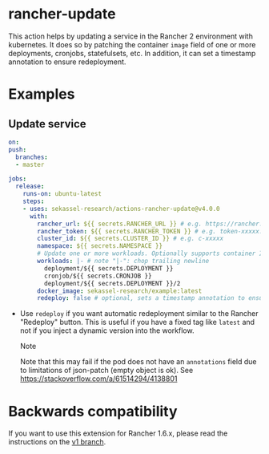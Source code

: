 # rancher-update

This action helps by updating a service in the Rancher 2 environment with kubernetes.
It does so by patching the container `image` field of one or more deployments, cronjobs, statefulsets, etc.
In addition, it can set a timestamp annotation to ensure redeployment.

# Examples

## Update service

```yaml
on:
push:
  branches:
  - master

jobs:
  release:
    runs-on: ubuntu-latest
    steps:
    - uses: sekassel-research/actions-rancher-update@v4.0.0
      with:
        rancher_url: ${{ secrets.RANCHER_URL }} # e.g. https://rancher.test.de
        rancher_token: ${{ secrets.RANCHER_TOKEN }} # e.g. token-xxxxx:xxxxxxxxxxxxxxx
        cluster_id: ${{ secrets.CLUSTER_ID }} # e.g. c-xxxxx
        namespace: ${{ secrets.NAMESPACE }}
        # Update one or more workloads. Optionally supports container ID.
        workloads: |- # note "|-": chop trailing newline
          deployment/${{ secrets.DEPLOYMENT }}
          cronjob/${{ secrets.CRONJOB }}
          deployment/${{ secrets.DEPLOYMENT }}/2
        docker_image: sekassel-research/example:latest
        redeploy: false # optional, sets a timestamp annotation to ensure redeployment
```

- Use `redeploy` if you want automatic redeployment similar to the Rancher "Redeploy" button.
  This is useful if you have a fixed tag like `latest` and not if you inject a dynamic version into the workflow.
  > [!NOTE]
  > Note that this may fail if the pod does not have an `annotations` field due to limitations of json-patch (empty object is ok).
  > See https://stackoverflow.com/a/61514294/4138801

# Backwards compatibility

If you want to use this extension for Rancher 1.6.x, please read the instructions on the [v1 branch](https://github.com/sekassel-research/actions-rancher-update/tree/v1#readme).
